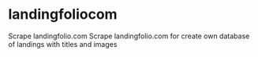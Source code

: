 # landingfoliocom
Scrape landingfolio.com
Scrape landingfolio.com for create own database of landings with titles and images
